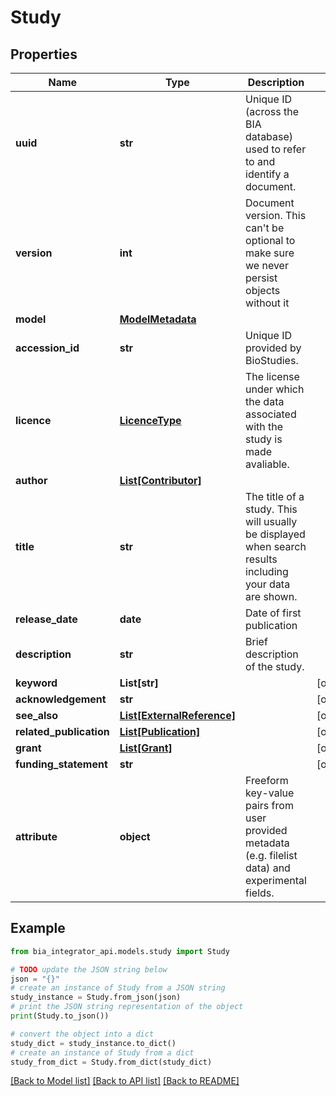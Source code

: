 # Study


## Properties

Name | Type | Description | Notes
------------ | ------------- | ------------- | -------------
**uuid** | **str** | Unique ID (across the BIA database) used to refer to and identify a document. | 
**version** | **int** | Document version. This can&#39;t be optional to make sure we never persist objects without it | 
**model** | [**ModelMetadata**](ModelMetadata.md) |  | 
**accession_id** | **str** | Unique ID provided by BioStudies. | 
**licence** | [**LicenceType**](LicenceType.md) | The license under which the data associated with the study is made avaliable. | 
**author** | [**List[Contributor]**](Contributor.md) |  | 
**title** | **str** | The title of a study. This will usually be displayed when search results including your data are shown. | 
**release_date** | **date** | Date of first publication | 
**description** | **str** | Brief description of the study. | 
**keyword** | **List[str]** |  | [optional] 
**acknowledgement** | **str** |  | [optional] 
**see_also** | [**List[ExternalReference]**](ExternalReference.md) |  | [optional] 
**related_publication** | [**List[Publication]**](Publication.md) |  | [optional] 
**grant** | [**List[Grant]**](Grant.md) |  | [optional] 
**funding_statement** | **str** |  | [optional] 
**attribute** | **object** | Freeform key-value pairs from user provided metadata (e.g. filelist data) and experimental fields. | 

## Example

```python
from bia_integrator_api.models.study import Study

# TODO update the JSON string below
json = "{}"
# create an instance of Study from a JSON string
study_instance = Study.from_json(json)
# print the JSON string representation of the object
print(Study.to_json())

# convert the object into a dict
study_dict = study_instance.to_dict()
# create an instance of Study from a dict
study_from_dict = Study.from_dict(study_dict)
```
[[Back to Model list]](../README.md#documentation-for-models) [[Back to API list]](../README.md#documentation-for-api-endpoints) [[Back to README]](../README.md)


